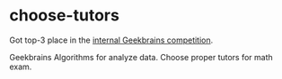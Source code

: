 # choose-tutors

Got top-3 place in the [internal Geekbrains competition](https://www.kaggle.com/competitions/gb-choose-tutors/leaderboard). 

Geekbrains Algorithms for analyze data. Choose proper tutors for math exam.

